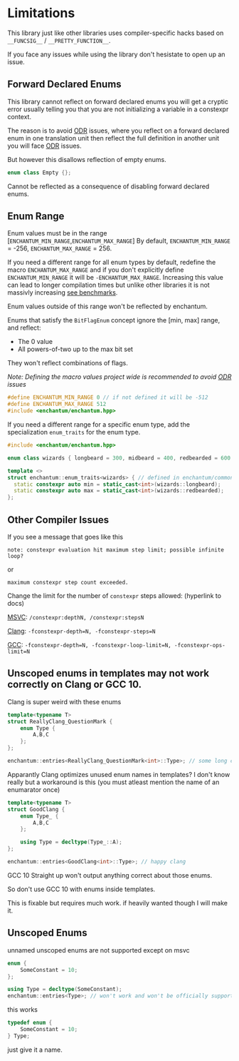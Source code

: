 # Limitations

This library just like other libraries uses compiler-specific hacks based on `__FUNCSIG__` / `__PRETTY_FUNCTION__`.

If you face any issues while using the library don't hesistate to open up an issue.

## Forward Declared Enums

This library cannot reflect on forward declared enums you will get a cryptic error usually telling you that you are not initializing a variable in a constexpr context.

The reason is to avoid [ODR](https://cppreference.com/w/cpp/language/definition.html) issues, where you reflect on a forward declared enum in one translation unit then reflect the full definition in another unit you will face [ODR](https://cppreference.com/w/cpp/language/definition.html) issues.

But however this disallows reflection of empty enums.

```cpp
enum class Empty {};
```

Cannot be reflected as a consequence of disabling forward declared enums.

## Enum Range

Enum values must be in the range [`ENCHANTUM_MIN_RANGE`,`ENCHANTUM_MAX_RANGE`] 
By default, `ENCHANTUM_MIN_RANGE` = -256, `ENCHANTUM_MAX_RANGE` = 256. 

If you need a different range for all enum types by default, redefine the macro `ENCHANTUM_MAX_RANGE` and if you don't explicitly define `ENCHANTUM_MIN_RANGE` it will be `-ENCHANTUM_MAX_RANGE`. Increasing this value can lead to longer compilation times but unlike other libraries it is not massivly increasing [see benchmarks](../README.md#benchmarks).

Enum values outside of this range won't be reflected by enchantum.

Enums that satisfy the `BitFlagEnum` concept ignore the [min, max] range, and reflect:
- The 0 value
- All powers-of-two up to the max bit set

They won't reflect combinations of flags.

*Note: Defining the macro values project wide is recommended to avoid [ODR](https://cppreference.com/w/cpp/language/definition.html) issues*

```cpp
#define ENCHANTUM_MIN_RANGE 0 // if not defined it will be -512
#define ENCHANTUM_MAX_RANGE 512
#include <enchantum/enchantum.hpp>
```

If you need a different range for a specific enum type, add the specialization `enum_traits` for the enum type.

```cpp
#include <enchantum/enchantum.hpp>

enum class wizards { longbeard = 300, midbeard = 400, redbearded = 600 };

template <> 
struct enchantum::enum_traits<wizards> { // defined in enchantum/common.hpp you only need that header
  static constexpr auto min = static_cast<int>(wizards::longbeard);
  static constexpr auto max = static_cast<int>(wizards::redbearded);
};
```

## Other Compiler Issues

If you see a message that goes like this

```
note: constexpr evaluation hit maximum step limit; possible infinite loop? 
```
or
```
maximum constexpr step count exceeded. 
```
Change the limit for the number of `constexpr` steps allowed: (hyperlink to docs)

[MSVC](https://docs.microsoft.com/en-us/cpp/build/reference/constexpr-control-constexpr-evaluation): `/constexpr:depthN, /constexpr:stepsN`

[Clang](https://clang.llvm.org/docs/UsersManual.html#controlling-implementation-limits): `-fconstexpr-depth=N, -fconstexpr-steps=N`

[GCC](https://gcc.gnu.org/onlinedocs/gcc-14.2.0/gcc/C_002b_002b-Dialect-Options.html#index-fconstexpr-depth): `-fconstexpr-depth=N, -fconstexpr-loop-limit=N, -fconstexpr-ops-limit=N`

## Unscoped enums in templates may not work correctly on Сlang or GCC 10.

Clang is super weird with these enums

```cpp
template<typename T>
struct ReallyClang_QuestionMark {
    enum Type {
        A,B,C
    };
};

enchantum::entries<ReallyClang_QuestionMark<int>::Type>; // some long compiler error
```

Apparantly Clang optimizes unused  enum names in templates? I don't know really but a workaround is this (you must atleast mention the name of an enumarator once)

```cpp
template<typename T>
struct GoodClang {
    enum Type_ {
        A,B,C
    };

    using Type = decltype(Type_::A);
};

enchantum::entries<GoodClang<int>::Type>; // happy clang
```

GCC 10 Straight up won't output anything correct about those enums.

So don't use GCC 10 with enums inside templates.

This is fixable but requires much work. if heavily wanted though I will make it.

## Unscoped Enums

unnamed unscoped enums are not supported except on msvc

```cpp
enum {
    SomeConstant = 10;
};

using Type = decltype(SomeConstant);
enchantum::entries<Type>; // won't work and won't be officially supported
```

this works

```cpp
typedef enum {
    SomeConstant = 10;
} Type;
```

just give it a name.